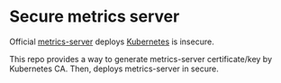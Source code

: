 # Secure metrics server

Official [metrics-server](https://github.com/kubernetes-sigs/metrics-server) deploys [Kubernetes](https://github.com/kubernetes-sigs/metrics-server/blob/master/deploy/kubernetes/metrics-apiservice.yaml) is insecure.

This repo provides a way to generate metrics-server certificate/key by Kubernetes CA.
Then, deploys metrics-server in secure.
